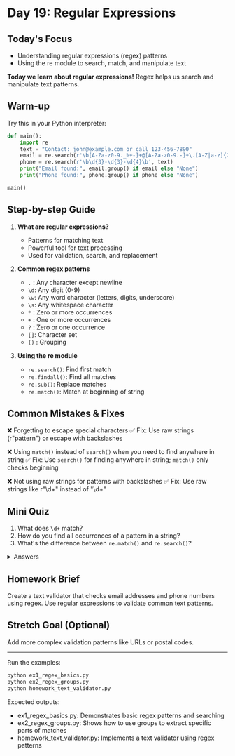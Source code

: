 # Day 19: Regular Expressions

## Today's Focus
- Understanding regular expressions (regex) patterns
- Using the re module to search, match, and manipulate text

**Today we learn about regular expressions!** Regex helps us search and manipulate text patterns.

## Warm-up
Try this in your Python interpreter:
```python
def main():
    import re
    text = "Contact: john@example.com or call 123-456-7890"
    email = re.search(r'\b[A-Za-z0-9._%+-]+@[A-Za-z0-9.-]+\.[A-Z|a-z]{2,}\b', text)
    phone = re.search(r'\b\d{3}-\d{3}-\d{4}\b', text)
    print("Email found:", email.group() if email else "None")
    print("Phone found:", phone.group() if phone else "None")

main()
```

## Step-by-step Guide

1. **What are regular expressions?**
   - Patterns for matching text
   - Powerful tool for text processing
   - Used for validation, search, and replacement

2. **Common regex patterns**
   - `.` : Any character except newline
   - `\d`: Any digit (0-9)
   - `\w`: Any word character (letters, digits, underscore)
   - `\s`: Any whitespace character
   - `*` : Zero or more occurrences
   - `+` : One or more occurrences
   - `?` : Zero or one occurrence
   - `[]`: Character set
   - `()` : Grouping

3. **Using the re module**
   - `re.search()`: Find first match
   - `re.findall()`: Find all matches
   - `re.sub()`: Replace matches
   - `re.match()`: Match at beginning of string

## Common Mistakes & Fixes

❌ Forgetting to escape special characters
✅ Fix: Use raw strings (r"pattern") or escape with backslashes

❌ Using `match()` instead of `search()` when you need to find anywhere in string
✅ Fix: Use `search()` for finding anywhere in string; `match()` only checks beginning

❌ Not using raw strings for patterns with backslashes
✅ Fix: Use raw strings like r"\d+" instead of "\\d+"

## Mini Quiz

1. What does `\d+` match?
2. How do you find all occurrences of a pattern in a string?
3. What's the difference between `re.match()` and `re.search()`?

<details>
<summary>Answers</summary>

1. One or more digits
2. `re.findall(pattern, string)`
3. `match()` only checks the beginning; `search()` checks the entire string
</details>

## Homework Brief

Create a text validator that checks email addresses and phone numbers using regex.
Use regular expressions to validate common text patterns.

## Stretch Goal (Optional)

Add more complex validation patterns like URLs or postal codes.

---

Run the examples:
```bash
python ex1_regex_basics.py
python ex2_regex_groups.py
python homework_text_validator.py
```

Expected outputs:
- ex1_regex_basics.py: Demonstrates basic regex patterns and searching
- ex2_regex_groups.py: Shows how to use groups to extract specific parts of matches
- homework_text_validator.py: Implements a text validator using regex patterns
